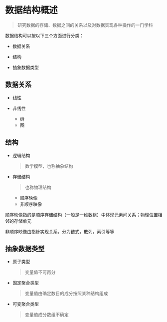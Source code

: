 # 数据结构概述

> 研究数据的存储、数据之间的关系以及对数据实现各种操作的一门学科

数据结构可以按以下三个方面进行分类：

- 数据关系

- 结构

- 抽象数据类型

## 数据关系

- 线性

- 非线性
    - 树
    - 图


## 结构

- 逻辑结构
  > 数学模型，也称抽象结构

- 存储结构 
  > 也称物理结构
  - 顺序映像
  - 非顺序映像
  
顺序映像指的是顺序存储结构（一般是一维数组）中体现元素间关系；物理位置相邻的存储单元
  
非顺序映像由指针实现关系，分为链式，散列，索引等等


## 抽象数据类型

- 原子类型
    > 变量值不可再分

- 固定聚合类型
    > 变量值由确定数目的成分按照某种结构组成

- 可变聚合类型
    > 变量值成分数组不确定